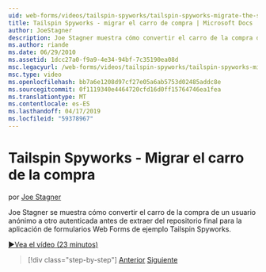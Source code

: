 ```yaml
---
uid: web-forms/videos/tailspin-spyworks/tailspin-spyworks-migrate-the-shopping-cart
title: Tailspin Spyworks - migrar el carro de compra | Microsoft Docs
author: JoeStagner
description: Joe Stagner muestra cómo convertir el carro de la compra de un usuario anónimo a otro autenticada antes de extraer del repositorio final para el ejemplo de Tailspin Spyworks F. Web...
ms.author: riande
ms.date: 06/29/2010
ms.assetid: 1dcc27a0-f9a9-4e34-94bf-7c35190ea08d
msc.legacyurl: /web-forms/videos/tailspin-spyworks/tailspin-spyworks-migrate-the-shopping-cart
msc.type: video
ms.openlocfilehash: bb7a6e1208d97cf27e05a6ab5753d02485addc8e
ms.sourcegitcommit: 0f1119340e4464720cfd16d0ff15764746ea1fea
ms.translationtype: MT
ms.contentlocale: es-ES
ms.lasthandoff: 04/17/2019
ms.locfileid: "59378967"
---
```

# <a name="tailspin-spyworks---migrate-the-shopping-cart"></a>Tailspin Spyworks - Migrar el carro de la compra

por [Joe Stagner](https://github.com/JoeStagner)

Joe Stagner se muestra cómo convertir el carro de la compra de un usuario anónimo a otro autenticada antes de extraer del repositorio final para la aplicación de formularios Web Forms de ejemplo Tailspin Spyworks.

[&#9654;Vea el vídeo (23 minutos)](https://channel9.msdn.com/Blogs/ASP-NET-Site-Videos/tailspin-spyworks-migrate-the-shopping-cart)

> [!div class="step-by-step"]
> [Anterior](tailspin-spyworks-update-the-shopping-cart.md)
> [Siguiente](tailspin-spyworks-final-check-out.md)
